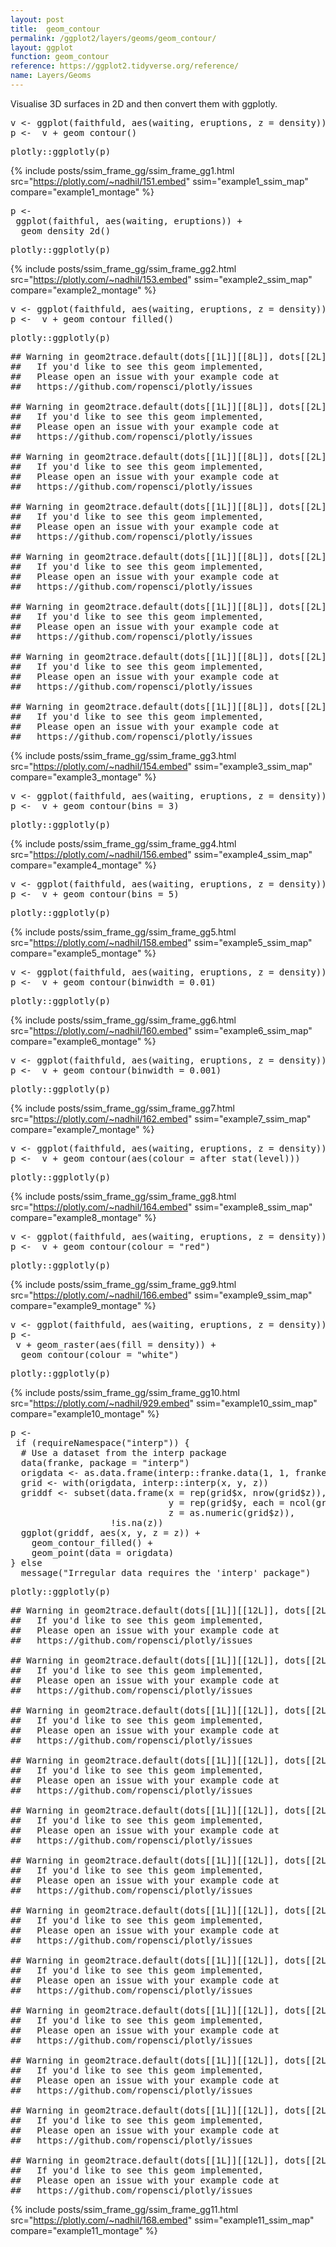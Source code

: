 ```yaml
---
layout: post
title:  geom_contour
permalink: /ggplot2/layers/geoms/geom_contour/
layout: ggplot
function: geom_contour
reference: https://ggplot2.tidyverse.org/reference/
name: Layers/Geoms
---
```

Visualise 3D surfaces in 2D and then convert them with ggplotly.


<pre class="mcode">
v <- ggplot(faithfuld, aes(waiting, eruptions, z = density))
p <-  v + geom_contour()
</pre>


<pre class="mcode">
plotly::ggplotly(p)
</pre>

{% include posts/ssim_frame_gg/ssim_frame_gg1.html src="https://plotly.com/~nadhil/151.embed" ssim="example1_ssim_map" compare="example1_montage" %}




<pre class="mcode">
p <-    
 ggplot(faithful, aes(waiting, eruptions)) +
  geom_density_2d()
</pre>


<pre class="mcode">
plotly::ggplotly(p)
</pre>

{% include posts/ssim_frame_gg/ssim_frame_gg2.html src="https://plotly.com/~nadhil/153.embed" ssim="example2_ssim_map" compare="example2_montage" %}






<pre class="mcode">
v <- ggplot(faithfuld, aes(waiting, eruptions, z = density))
p <-  v + geom_contour_filled()
</pre>


<pre class="mcode">
plotly::ggplotly(p)
</pre>

<pre class="wcode">
## Warning in geom2trace.default(dots[[1L]][[8L]], dots[[2L]][[1L]], dots[[3L]][[1L]]): geom_GeomContourFilled() has yet to be implemented in plotly.
##   If you'd like to see this geom implemented,
##   Please open an issue with your example code at
##   https://github.com/ropensci/plotly/issues

## Warning in geom2trace.default(dots[[1L]][[8L]], dots[[2L]][[1L]], dots[[3L]][[1L]]): geom_GeomContourFilled() has yet to be implemented in plotly.
##   If you'd like to see this geom implemented,
##   Please open an issue with your example code at
##   https://github.com/ropensci/plotly/issues

## Warning in geom2trace.default(dots[[1L]][[8L]], dots[[2L]][[1L]], dots[[3L]][[1L]]): geom_GeomContourFilled() has yet to be implemented in plotly.
##   If you'd like to see this geom implemented,
##   Please open an issue with your example code at
##   https://github.com/ropensci/plotly/issues

## Warning in geom2trace.default(dots[[1L]][[8L]], dots[[2L]][[1L]], dots[[3L]][[1L]]): geom_GeomContourFilled() has yet to be implemented in plotly.
##   If you'd like to see this geom implemented,
##   Please open an issue with your example code at
##   https://github.com/ropensci/plotly/issues

## Warning in geom2trace.default(dots[[1L]][[8L]], dots[[2L]][[1L]], dots[[3L]][[1L]]): geom_GeomContourFilled() has yet to be implemented in plotly.
##   If you'd like to see this geom implemented,
##   Please open an issue with your example code at
##   https://github.com/ropensci/plotly/issues

## Warning in geom2trace.default(dots[[1L]][[8L]], dots[[2L]][[1L]], dots[[3L]][[1L]]): geom_GeomContourFilled() has yet to be implemented in plotly.
##   If you'd like to see this geom implemented,
##   Please open an issue with your example code at
##   https://github.com/ropensci/plotly/issues

## Warning in geom2trace.default(dots[[1L]][[8L]], dots[[2L]][[1L]], dots[[3L]][[1L]]): geom_GeomContourFilled() has yet to be implemented in plotly.
##   If you'd like to see this geom implemented,
##   Please open an issue with your example code at
##   https://github.com/ropensci/plotly/issues

## Warning in geom2trace.default(dots[[1L]][[8L]], dots[[2L]][[1L]], dots[[3L]][[1L]]): geom_GeomContourFilled() has yet to be implemented in plotly.
##   If you'd like to see this geom implemented,
##   Please open an issue with your example code at
##   https://github.com/ropensci/plotly/issues
</pre>

{% include posts/ssim_frame_gg/ssim_frame_gg3.html src="https://plotly.com/~nadhil/154.embed" ssim="example3_ssim_map" compare="example3_montage" %}






<pre class="mcode">
v <- ggplot(faithfuld, aes(waiting, eruptions, z = density))
p <-  v + geom_contour(bins = 3)
</pre>


<pre class="mcode">
plotly::ggplotly(p)
</pre>


{% include posts/ssim_frame_gg/ssim_frame_gg4.html src="https://plotly.com/~nadhil/156.embed" ssim="example4_ssim_map" compare="example4_montage" %}





<pre class="mcode">
v <- ggplot(faithfuld, aes(waiting, eruptions, z = density))
p <-  v + geom_contour(bins = 5)
</pre>


<pre class="mcode">
plotly::ggplotly(p)
</pre>

{% include posts/ssim_frame_gg/ssim_frame_gg5.html src="https://plotly.com/~nadhil/158.embed" ssim="example5_ssim_map" compare="example5_montage" %}




<pre class="mcode">
v <- ggplot(faithfuld, aes(waiting, eruptions, z = density))
p <-  v + geom_contour(binwidth = 0.01)
</pre>


<pre class="mcode">
plotly::ggplotly(p)
</pre>

{% include posts/ssim_frame_gg/ssim_frame_gg6.html src="https://plotly.com/~nadhil/160.embed" ssim="example6_ssim_map" compare="example6_montage" %}







<pre class="mcode">
v <- ggplot(faithfuld, aes(waiting, eruptions, z = density))
p <-  v + geom_contour(binwidth = 0.001)
</pre>


<pre class="mcode">
plotly::ggplotly(p)
</pre>

{% include posts/ssim_frame_gg/ssim_frame_gg7.html src="https://plotly.com/~nadhil/162.embed" ssim="example7_ssim_map" compare="example7_montage" %}






<pre class="mcode">
v <- ggplot(faithfuld, aes(waiting, eruptions, z = density))
p <-  v + geom_contour(aes(colour = after_stat(level)))
</pre>


<pre class="mcode">
plotly::ggplotly(p)
</pre>

{% include posts/ssim_frame_gg/ssim_frame_gg8.html src="https://plotly.com/~nadhil/164.embed" ssim="example8_ssim_map" compare="example8_montage" %}







<pre class="mcode">
v <- ggplot(faithfuld, aes(waiting, eruptions, z = density))
p <-  v + geom_contour(colour = "red")
</pre>


<pre class="mcode">
plotly::ggplotly(p)
</pre>

{% include posts/ssim_frame_gg/ssim_frame_gg9.html src="https://plotly.com/~nadhil/166.embed" ssim="example9_ssim_map" compare="example9_montage" %}







<pre class="mcode">
v <- ggplot(faithfuld, aes(waiting, eruptions, z = density))
p <-    
 v + geom_raster(aes(fill = density)) +
  geom_contour(colour = "white")
</pre>


<pre class="mcode">
plotly::ggplotly(p)
</pre>


{% include posts/ssim_frame_gg/ssim_frame_gg10.html src="https://plotly.com/~nadhil/929.embed" ssim="example10_ssim_map" compare="example10_montage" %}





<pre class="mcode">
p <-    
 if (requireNamespace("interp")) {
  # Use a dataset from the interp package
  data(franke, package = "interp")
  origdata <- as.data.frame(interp::franke.data(1, 1, franke))
  grid <- with(origdata, interp::interp(x, y, z))
  griddf <- subset(data.frame(x = rep(grid$x, nrow(grid$z)),
                              y = rep(grid$y, each = ncol(grid$z)),
                              z = as.numeric(grid$z)),
                   !is.na(z))
  ggplot(griddf, aes(x, y, z = z)) +
    geom_contour_filled() +
    geom_point(data = origdata)
} else
  message("Irregular data requires the 'interp' package")
</pre>


<pre class="mcode">
plotly::ggplotly(p)
</pre>

<pre class="wcode">
## Warning in geom2trace.default(dots[[1L]][[12L]], dots[[2L]][[1L]], dots[[3L]][[1L]]): geom_GeomContourFilled() has yet to be implemented in plotly.
##   If you'd like to see this geom implemented,
##   Please open an issue with your example code at
##   https://github.com/ropensci/plotly/issues

## Warning in geom2trace.default(dots[[1L]][[12L]], dots[[2L]][[1L]], dots[[3L]][[1L]]): geom_GeomContourFilled() has yet to be implemented in plotly.
##   If you'd like to see this geom implemented,
##   Please open an issue with your example code at
##   https://github.com/ropensci/plotly/issues

## Warning in geom2trace.default(dots[[1L]][[12L]], dots[[2L]][[1L]], dots[[3L]][[1L]]): geom_GeomContourFilled() has yet to be implemented in plotly.
##   If you'd like to see this geom implemented,
##   Please open an issue with your example code at
##   https://github.com/ropensci/plotly/issues

## Warning in geom2trace.default(dots[[1L]][[12L]], dots[[2L]][[1L]], dots[[3L]][[1L]]): geom_GeomContourFilled() has yet to be implemented in plotly.
##   If you'd like to see this geom implemented,
##   Please open an issue with your example code at
##   https://github.com/ropensci/plotly/issues

## Warning in geom2trace.default(dots[[1L]][[12L]], dots[[2L]][[1L]], dots[[3L]][[1L]]): geom_GeomContourFilled() has yet to be implemented in plotly.
##   If you'd like to see this geom implemented,
##   Please open an issue with your example code at
##   https://github.com/ropensci/plotly/issues

## Warning in geom2trace.default(dots[[1L]][[12L]], dots[[2L]][[1L]], dots[[3L]][[1L]]): geom_GeomContourFilled() has yet to be implemented in plotly.
##   If you'd like to see this geom implemented,
##   Please open an issue with your example code at
##   https://github.com/ropensci/plotly/issues

## Warning in geom2trace.default(dots[[1L]][[12L]], dots[[2L]][[1L]], dots[[3L]][[1L]]): geom_GeomContourFilled() has yet to be implemented in plotly.
##   If you'd like to see this geom implemented,
##   Please open an issue with your example code at
##   https://github.com/ropensci/plotly/issues

## Warning in geom2trace.default(dots[[1L]][[12L]], dots[[2L]][[1L]], dots[[3L]][[1L]]): geom_GeomContourFilled() has yet to be implemented in plotly.
##   If you'd like to see this geom implemented,
##   Please open an issue with your example code at
##   https://github.com/ropensci/plotly/issues

## Warning in geom2trace.default(dots[[1L]][[12L]], dots[[2L]][[1L]], dots[[3L]][[1L]]): geom_GeomContourFilled() has yet to be implemented in plotly.
##   If you'd like to see this geom implemented,
##   Please open an issue with your example code at
##   https://github.com/ropensci/plotly/issues

## Warning in geom2trace.default(dots[[1L]][[12L]], dots[[2L]][[1L]], dots[[3L]][[1L]]): geom_GeomContourFilled() has yet to be implemented in plotly.
##   If you'd like to see this geom implemented,
##   Please open an issue with your example code at
##   https://github.com/ropensci/plotly/issues

## Warning in geom2trace.default(dots[[1L]][[12L]], dots[[2L]][[1L]], dots[[3L]][[1L]]): geom_GeomContourFilled() has yet to be implemented in plotly.
##   If you'd like to see this geom implemented,
##   Please open an issue with your example code at
##   https://github.com/ropensci/plotly/issues

## Warning in geom2trace.default(dots[[1L]][[12L]], dots[[2L]][[1L]], dots[[3L]][[1L]]): geom_GeomContourFilled() has yet to be implemented in plotly.
##   If you'd like to see this geom implemented,
##   Please open an issue with your example code at
##   https://github.com/ropensci/plotly/issues
</pre>

{% include posts/ssim_frame_gg/ssim_frame_gg11.html src="https://plotly.com/~nadhil/168.embed" ssim="example11_ssim_map" compare="example11_montage" %}


